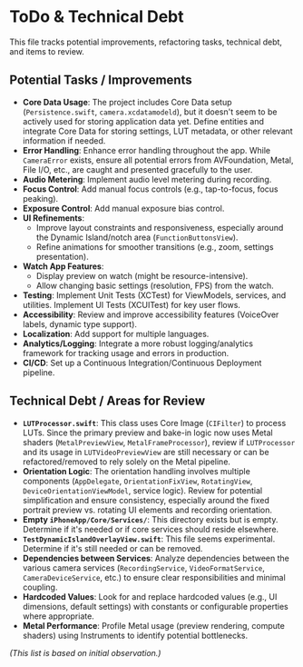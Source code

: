 # ToDo & Technical Debt

This file tracks potential improvements, refactoring tasks, technical debt, and items to review.

## Potential Tasks / Improvements

*   **Core Data Usage**: The project includes Core Data setup (`Persistence.swift`, `camera.xcdatamodeld`), but it doesn't seem to be actively used for storing application data yet. Define entities and integrate Core Data for storing settings, LUT metadata, or other relevant information if needed.
*   **Error Handling**: Enhance error handling throughout the app. While `CameraError` exists, ensure all potential errors from AVFoundation, Metal, File I/O, etc., are caught and presented gracefully to the user.
*   **Audio Metering**: Implement audio level metering during recording.
*   **Focus Control**: Add manual focus controls (e.g., tap-to-focus, focus peaking).
*   **Exposure Control**: Add manual exposure bias control.
*   **UI Refinements**: 
    *   Improve layout constraints and responsiveness, especially around the Dynamic Island/notch area (`FunctionButtonsView`).
    *   Refine animations for smoother transitions (e.g., zoom, settings presentation).
*   **Watch App Features**: 
    *   Display preview on watch (might be resource-intensive).
    *   Allow changing basic settings (resolution, FPS) from the watch.
*   **Testing**: Implement Unit Tests (XCTest) for ViewModels, services, and utilities. Implement UI Tests (XCUITest) for key user flows.
*   **Accessibility**: Review and improve accessibility features (VoiceOver labels, dynamic type support).
*   **Localization**: Add support for multiple languages.
*   **Analytics/Logging**: Integrate a more robust logging/analytics framework for tracking usage and errors in production.
*   **CI/CD**: Set up a Continuous Integration/Continuous Deployment pipeline.

## Technical Debt / Areas for Review

*   **`LUTProcessor.swift`**: This class uses Core Image (`CIFilter`) to process LUTs. Since the primary preview and bake-in logic now uses Metal shaders (`MetalPreviewView`, `MetalFrameProcessor`), review if `LUTProcessor` and its usage in `LUTVideoPreviewView` are still necessary or can be refactored/removed to rely solely on the Metal pipeline.
*   **Orientation Logic**: The orientation handling involves multiple components (`AppDelegate`, `OrientationFixView`, `RotatingView`, `DeviceOrientationViewModel`, service logic). Review for potential simplification and ensure consistency, especially around the fixed portrait preview vs. rotating UI elements and recording orientation.
*   **Empty `iPhoneApp/Core/Services/`**: This directory exists but is empty. Determine if it's needed or if core services should reside elsewhere.
*   **`TestDynamicIslandOverlayView.swift`**: This file seems experimental. Determine if it's still needed or can be removed.
*   **Dependencies between Services**: Analyze dependencies between the various camera services (`RecordingService`, `VideoFormatService`, `CameraDeviceService`, etc.) to ensure clear responsibilities and minimal coupling.
*   **Hardcoded Values**: Look for and replace hardcoded values (e.g., UI dimensions, default settings) with constants or configurable properties where appropriate.
*   **Metal Performance**: Profile Metal usage (preview rendering, compute shaders) using Instruments to identify potential bottlenecks.

*(This list is based on initial observation.)*
